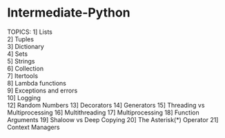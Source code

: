 # Intermediate-Python

TOPICS:
1] Lists                           
2] Tuples                          
3] Dictionary                       
4] Sets                            
5] Strings                          
6] Collection                        
7] Itertools                         
8] Lambda functions                 
9] Exceptions and errors            
10] Logging                         
12] Random Numbers
13] Decorators 
14] Generators 
15] Threading vs Multiprocessing
16] Multithreading
17] Multiprocessing
18] Function Arguments
19] Shaloow vs Deep Copying 
20] The Asterisk(*) Operator
21] Context Managers 
